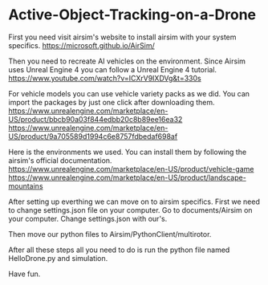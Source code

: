 # Active-Object-Tracking-on-a-Drone
 
First you need visit airsim's website to install airsim with your system specifics.
https://microsoft.github.io/AirSim/

Then you need to recreate AI vehicles on the environment. Since Airsim uses Unreal Engine 4 you can follow a Unreal Engine 4 tutorial. 
https://www.youtube.com/watch?v=ICXrV9IXDVg&t=330s

For vehicle models you can use vehicle variety packs as we did. You can import the packages by just one click after downloading them.
https://www.unrealengine.com/marketplace/en-US/product/bbcb90a03f844edbb20c8b89ee16ea32
https://www.unrealengine.com/marketplace/en-US/product/9a705589d1994c6e8757fdbedaf698af

Here is the environments we used. You can install them by following the airsim's official documentation.
https://www.unrealengine.com/marketplace/en-US/product/vehicle-game
https://www.unrealengine.com/marketplace/en-US/product/landscape-mountains

After setting up everthing we can move on to airsim specifics.
First we need to change settings.json file on your computer. Go to documents/Airsim on your computer. Change settings.json with our's.

Then move our python files to Airsim/PythonClient/multirotor. 

After all these steps all you need to do is run the python file named HelloDrone.py and simulation.

Have fun.

